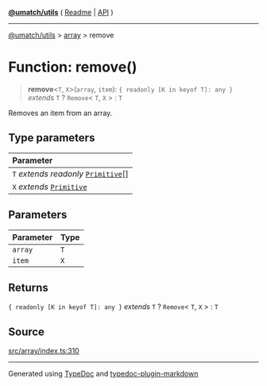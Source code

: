[**@umatch/utils**](../../README.md) ( [Readme](../../README.md) \| [API](../../API.md) )

---

[@umatch/utils](../../API.md) > [array](../README.md) > remove

# Function: remove()

> **remove**\<`T`, `X`\>(`array`, `item`): `{ readonly [K in keyof T]: any }` _extends_ `T` ? `Remove`\< `T`, `X` \> : `T`

Removes an item from an array.

## Type parameters

| Parameter                                                                                  |
| :----------------------------------------------------------------------------------------- |
| `T` _extends_ _readonly_ [`Primitive`](../../index/type-aliases/type-alias.Primitive.md)[] |
| `X` _extends_ [`Primitive`](../../index/type-aliases/type-alias.Primitive.md)              |

## Parameters

| Parameter | Type |
| :-------- | :--- |
| `array`   | `T`  |
| `item`    | `X`  |

## Returns

`{ readonly [K in keyof T]: any }` _extends_ `T` ? `Remove`\< `T`, `X` \> : `T`

## Source

[src/array/index.ts:310](https://github.com/umatch-oficial/utils/blob/106c322/src/array/index.ts#L310)

---

Generated using [TypeDoc](https://typedoc.org/) and [typedoc-plugin-markdown](https://www.npmjs.com/package/typedoc-plugin-markdown)
